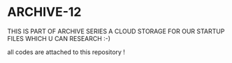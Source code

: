 # ARCHIVE-12
THIS IS PART OF ARCHIVE SERIES A CLOUD STORAGE FOR OUR STARTUP FILES WHICH U CAN RESEARCH :-)

all codes are attached to this repository !






